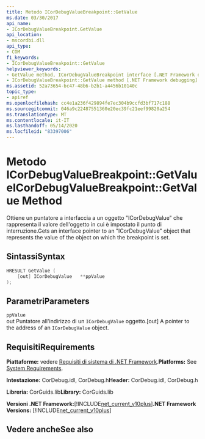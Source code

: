 ```yaml
---
title: Metodo ICorDebugValueBreakpoint::GetValue
ms.date: 03/30/2017
api_name:
- ICorDebugValueBreakpoint.GetValue
api_location:
- mscordbi.dll
api_type:
- COM
f1_keywords:
- ICorDebugValueBreakpoint::GetValue
helpviewer_keywords:
- GetValue method, ICorDebugValueBreakpoint interface [.NET Framework debugging]
- ICorDebugValueBreakpoint::GetValue method [.NET Framework debugging]
ms.assetid: 52a73654-bc47-48b6-b2b1-a4456b10140c
topic_type:
- apiref
ms.openlocfilehash: cc4e1a236f429894fe7ec304b9ccfd3bf717c188
ms.sourcegitcommit: 046a9c22487551360e20ec39fc21eef99820a254
ms.translationtype: MT
ms.contentlocale: it-IT
ms.lasthandoff: 05/14/2020
ms.locfileid: "83397006"
---
```

# <a name="icordebugvaluebreakpointgetvalue-method"></a><span data-ttu-id="3d64b-102">Metodo ICorDebugValueBreakpoint::GetValue</span><span class="sxs-lookup"><span data-stu-id="3d64b-102">ICorDebugValueBreakpoint::GetValue Method</span></span>
<span data-ttu-id="3d64b-103">Ottiene un puntatore a interfaccia a un oggetto "ICorDebugValue" che rappresenta il valore dell'oggetto in cui è impostato il punto di interruzione.</span><span class="sxs-lookup"><span data-stu-id="3d64b-103">Gets an interface pointer to an "ICorDebugValue" object that represents the value of the object on which the breakpoint is set.</span></span>  
  
## <a name="syntax"></a><span data-ttu-id="3d64b-104">Sintassi</span><span class="sxs-lookup"><span data-stu-id="3d64b-104">Syntax</span></span>  
  
```cpp  
HRESULT GetValue (  
    [out] ICorDebugValue   **ppValue  
);  
```  
  
## <a name="parameters"></a><span data-ttu-id="3d64b-105">Parametri</span><span class="sxs-lookup"><span data-stu-id="3d64b-105">Parameters</span></span>  
 `ppValue`  
 <span data-ttu-id="3d64b-106">out Puntatore all'indirizzo di un `ICorDebugValue` oggetto.</span><span class="sxs-lookup"><span data-stu-id="3d64b-106">[out] A pointer to the address of an `ICorDebugValue` object.</span></span>  
  
## <a name="requirements"></a><span data-ttu-id="3d64b-107">Requisiti</span><span class="sxs-lookup"><span data-stu-id="3d64b-107">Requirements</span></span>  
 <span data-ttu-id="3d64b-108">**Piattaforme:** vedere [Requisiti di sistema di .NET Framework](../../get-started/system-requirements.md).</span><span class="sxs-lookup"><span data-stu-id="3d64b-108">**Platforms:** See [System Requirements](../../get-started/system-requirements.md).</span></span>  
  
 <span data-ttu-id="3d64b-109">**Intestazione:** CorDebug.idl, CorDebug.h</span><span class="sxs-lookup"><span data-stu-id="3d64b-109">**Header:** CorDebug.idl, CorDebug.h</span></span>  
  
 <span data-ttu-id="3d64b-110">**Libreria:** CorGuids.lib</span><span class="sxs-lookup"><span data-stu-id="3d64b-110">**Library:** CorGuids.lib</span></span>  
  
 <span data-ttu-id="3d64b-111">**Versioni .NET Framework:**[!INCLUDE[net_current_v10plus](../../../../includes/net-current-v10plus-md.md)]</span><span class="sxs-lookup"><span data-stu-id="3d64b-111">**.NET Framework Versions:** [!INCLUDE[net_current_v10plus](../../../../includes/net-current-v10plus-md.md)]</span></span>  
  
## <a name="see-also"></a><span data-ttu-id="3d64b-112">Vedere anche</span><span class="sxs-lookup"><span data-stu-id="3d64b-112">See also</span></span>
